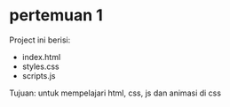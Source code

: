# pertemuan 1

Project ini berisi:
- index.html
- styles.css
- scripts.js

Tujuan: untuk mempelajari html, css, js dan animasi di css